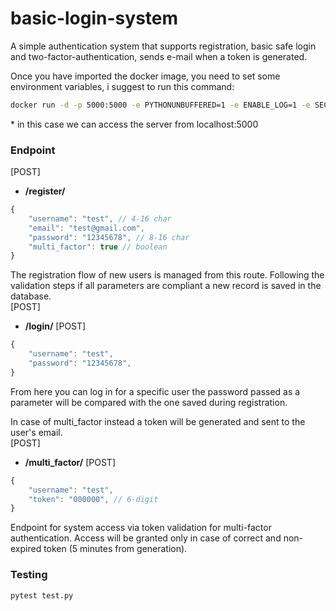# basic-login-system
A simple authentication system that supports registration, basic safe login and two-factor-authentication, sends e-mail when a token is generated.

Once you have imported the docker image, you need to set some environment variables, i suggest to run this command: 
```bash
docker run -d -p 5000:5000 -e PYTHONUNBUFFERED=1 -e ENABLE_LOG=1 -e SECRET_KEY=12345 -e SERVER_MAIL={your_gmail} -e SERVER_MAIL_PWD={your_gmail_password} basic-login-system
```

\* in this case we can access the server from localhost:5000
### Endpoint
[POST]
* **/register/**<br/>
```javascript
{
    "username": "test", // 4-16 char
    "email": "test@gmail.com",
    "password": "12345678", // 8-16 char
    "multi_factor": true // boolean
}
```
The registration flow of new users is managed from this route. Following the validation steps if all parameters are compliant a new record is saved in the database.
<br/>
[POST]
* **/login/** [POST]<br/>
```javascript
{
    "username": "test",
    "password": "12345678",
}
```
From here you can log in for a specific user the password passed as a parameter will be compared with the one saved during registration.

In case of multi_factor instead a token will be generated and sent to the user's email.
<br/>
[POST]
* **/multi_factor/** [POST]<br/>
```javascript
{
    "username": "test",
    "token": "000000", // 6-digit
}
```
 Endpoint for system access via token validation for multi-factor authentication. Access will be granted only in case of correct and non-expired token (5 minutes from generation).

### Testing
```bash
pytest test.py
```
